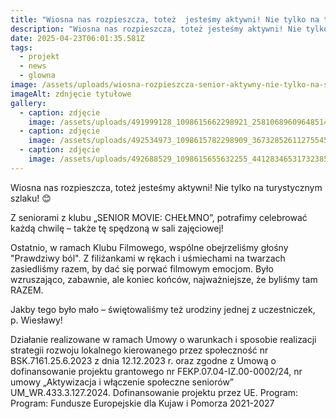 ```yaml
---
title: "Wiosna nas rozpieszcza, toteż  jesteśmy aktywni! Nie tylko na turystycznym szlaku! \U0001F60A"
description: "Wiosna nas rozpieszcza, toteż jesteśmy aktywni! Nie tylko na turystycznym szlaku! \U0001F60A  Z seniorami z klubu „SENIOR MOVIE: CHEŁMNO”, potrafimy celebrować każdą chwilę – także tę spędzoną w sali zajęciowej!  Ostatnio, w ramach Klubu Filmowego, wspólne obejrzeliśmy głośny \"Prawdziwy ból\". Z filiżankami w rękach i uśmiechami na twarzach zasiedliśmy razem, by dać się porwać filmowym emocjom. Było wzruszająco, zabawnie, ale koniec końców, najważniejsze, że byliśmy tam[...]"
date: 2025-04-23T06:01:35.581Z
tags:
  - projekt
  - news
  - glowna
image: /assets/uploads/wiosna-rozpieszcza-senior-aktywny-nie-tylko-na-szlaku.jpg
imageAlt: zdnjęcie tytułowe
gallery:
  - caption: zdjęcie
    image: /assets/uploads/491999128_1098615662298921_2581068960964851421_n.jpg
  - caption: zdjęcie
    image: /assets/uploads/492534973_1098615782298909_367328526112755458_n.jpg
  - caption: zdjęcie
    image: /assets/uploads/492688529_1098615655632255_4412834653173238587_n.jpg
---
```

Wiosna nas rozpieszcza, toteż  jesteśmy aktywni! Nie tylko na turystycznym szlaku! 😊

Z seniorami z klubu „SENIOR MOVIE: CHEŁMNO”, potrafimy celebrować każdą chwilę – także tę spędzoną w sali zajęciowej!

Ostatnio, w ramach Klubu Filmowego,  wspólne obejrzeliśmy głośny "Prawdziwy ból". Z filiżankami w rękach i uśmiechami na twarzach zasiedliśmy razem, by dać się porwać filmowym emocjom. Było wzruszająco,  zabawnie, ale koniec końców, najważniejsze, że byliśmy tam RAZEM.

Jakby tego było mało – świętowaliśmy też urodziny jednej z uczestniczek, p. Wiesławy!   



Działanie realizowane w ramach Umowy o warunkach i sposobie realizacji strategii rozwoju lokalnego kierowanego przez społeczność nr BSK.7161.25.6.2023 z dnia 12.12.2023 r. oraz zgodne z Umową o dofinansowanie projektu grantowego nr FEKP.07.04-IZ.00-0002/24, nr umowy „Aktywizacja i włączenie społeczne seniorów” UM_WR.433.3.127.2024. Dofinansowanie projektu przez UE. Program: Program: Fundusze Europejskie dla Kujaw i Pomorza 2021-2027
